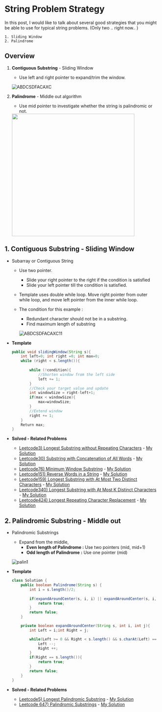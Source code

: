 # String Problem Strategy

In this post, I would like to talk about several good strategies that you might be able to use for typical string problems. (Only two .. right now.. )

```
1. Sliding Window
2. Palindrome
```

## Overview

1. **Contiguous Substring** - Sliding Window

   - Use left and right pointer to expand/trim the window. 

   
   ![ABDCSDFACAXC](https://user-images.githubusercontent.com/37058233/140412014-f8954eb1-17e7-48ec-856d-45f9e916e42a.gif)
   
2. **Palindrome** - Middle out algorithm

   - Use mid pointer to investigate whether the string is palindromic or not. 

   <img src="https://user-images.githubusercontent.com/37058233/140420408-967c7b4b-7df2-4c33-8b3e-36d9258e3894.gif" style="width :400px">

## 1. **Contiguous Substring** - Sliding Window

- Subarray  or Contiguous String 
  - Use two pointer.
    - Slide your right pointer to the right if the condition is satisfied
    - Slide your left pointer till the condition is satisfied.
    
  - Template uses double while loop. Move right pointer from outer while loop, and move left pointer from the inner while loop.

  - The condition for this example : 

    - Redundant character should not be in a substring.
    - Find maximum length of substring

    ![ABDCSDFACAXC11](https://user-images.githubusercontent.com/37058233/140412128-5a010c9a-54ec-42dd-a67b-e474a9cde3dd.gif)

- **Template**

  ```java
  public void slidingWindow(String s){
      int left=0; int right =0; int max=0;
      while (right < s.length()){
          
          while (!condition){
              //Shorten window from the left side
              left += 1;
          }
          //Check your target value and update
          int windowSize = right-left+1;
          if(max < windowSize){
              max=windowSize; 
          }
          //Extend window
          right += 1;
      }
      Return max;
  }
  ```
  
- **Solved - Related Problems**

  - [Leetcode3) Longest Substring without Repeating Characters](https://leetcode.com/problems/longest-substring-without-repeating-characters)  -   [My Solution](https://yejip.com/algo/2021-04-21-LeetcodeStr3/)
  - [Leetcode30) Substring with Concatenation of All Words]()  - [My Solution](https://yejip.com/algo/2021-11-02-LeetcodeStr30/)
  - [Leetcode76) Minimum Window Substring](https://leetcode.com/problems/minimum-window-substring/)  - [My Solution](https://yejip.com/algo/2021-11-01-LeetcodeStr76/)
  - [Leetcode151) Reverse Words in a String](https://leetcode.com/problems/reverse-words-in-a-string/)  - [My Solution](https://yejip.com/algo/2021-04-15-LeetcodeStr151/)
  - [Leetcode159) Longest Substring with At Most Two Distinct Characters](https://leetcode.com/problems/longest-substring-with-at-most-two-distinct-characters) - [My Solution](https://yejip.com/algo/2021-11-02-LeetcodeStr159/)
  - [Leetcode340) Longest Substring with At Most K Distinct Characters](https://leetcode.com/problems/longest-substring-with-at-most-k-distinct-characters) - [My Solution](https://yejip.com/algo/2021-11-02-LeetcodeStr340/)
  - [Leetcode424) Longest Repeating Character Replacement](https://leetcode.com/problems/longest-repeating-character-replacement) - [My Solution](https://yejip.com/algo/2021-10-28-LeetcodeStr424/)

## 2. Palindromic Substring - Middle out

- Palindromic Substrings
  - Expand from the middle, 
    - **Even** **length of Palindrome :** Use two pointers (mid, mid+1)
    - **Odd** **length of Palindrome** **:** Use one pointer (mid)

  ![palin1](https://user-images.githubusercontent.com/37058233/140420422-07c304cd-91be-4c31-a936-6d6f8c3f4bbe.gif)

- **Template**

  ```java
  class Solution {
      public boolean Palindrome(String s) {
          int i = s.length()/2;   
          
          if(expandAroundCenter(s, i, i) || expandAroundCenter(s, i, i+1)){
              return true;
          }
          return false;
      }
  
      private boolean expandAroundCenter(String s, int i, int j){
          int Left = i;int Right = j;
  
          while(Left >= 0 && Right < s.length() && s.charAt(Left) == s.charAt(Right)){
              Left --;
              Right ++;
          }
          if(Right == s.length()){
              return true;
          }
          return false;
      }
  }
  ```

- **Solved - Related Problems**
  - [Leetcode5) Longest Palindromic Substring](https://leetcode.com/problems/longest-palindromic-substring) - [My Solution](https://yejip.com/algo/2021-04-21-LeetcodeStr5/)
  - [Leetcode 647) Palindromic Substrings](https://leetcode.com/problems/palindromic-substrings) - [My Solution](https://yejip.com/algo/2021-11-01-LeetcodeStr647/)

